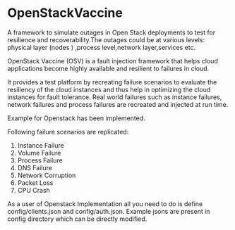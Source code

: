 OpenStackVaccine
================

A framework to simulate outages in Open Stack deployments to test for resilience and recoverability.The outages could be at various levels: physical layer (nodes ) ,process level,network layer,services etc.

OpenStack Vaccine (OSV) is a fault injection framework that helps cloud applications become highly available and resilient to failures in cloud.

It provides a test platform by recreating failure scenarios to evaluate the resiliency of the cloud instances and thus help in optimizing the cloud instances for fault tolerance. Real world failures such as instance failures, network failures and process failures are recreated and injected at run time.

Example for Openstack has been implemented.

Following failure scenarios are replicated:

1. Instance Failure
2. Volume Failure
3. Process Failure
4. DNS Failure
5. Network Corruption
6. Packet Loss
7. CPU Crash


As a user of Openstack Implementation all you need to do is define config/clients.json and config/auth.json. Example jsons are present in config directory which can be directly modified.
